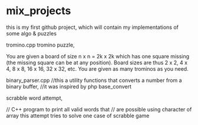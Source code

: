 # mix_projects
this is my first github project, which will contain my implementations of some algo & puzzles

tromino.cpp
tromino puzzle, 

You are given a board of size n x n = 2k x 2k which has one square missing (the missing square can be at any position). Board sizes are thus 2 x 2, 4 x 4, 8 x 8, 16 x 16, 32 x 32, etc. You are given as many trominos as you need.

binary_parser.cpp
//this a utility functions that converts a number from a binary buffer, 
//it was inspired by php base_convert


scrabble word attempt, 

// C++ program to print all valid words that
// are possible using character of array
this attempt tries to solve one case of scrabble game

